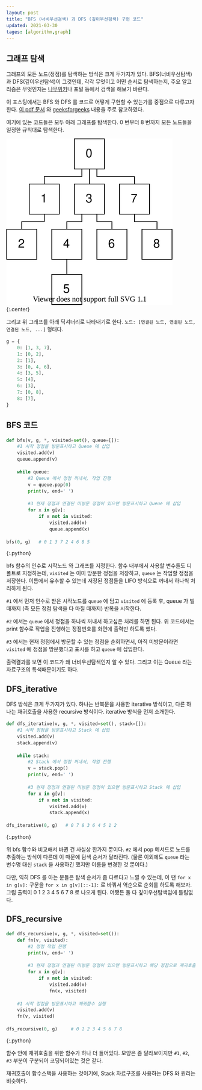 ```yaml
---
layout: post
title: "BFS (너비우선검색) 과 DFS (깊이우선검색) 구현 코드"
updated: 2021-03-30
tages: [algorithm,graph]
---
```


## 그래프 탐색

그래프의 모든 노드(정점)를 탐색하는 방식은 크게 두가지가 있다. BFS(너비우선탐색)과 DFS(깊이우선탐색)이 그것인데, 각각 무엇이고 어떤 순서로 탐색하는지, 주요 알고리즘은 무엇인지는 [나무위키](https://namu.wiki/w/%EB%84%93%EC%9D%B4%20%EC%9A%B0%EC%84%A0%20%ED%83%90%EC%83%89)나 포털 등에서 검색을 해보기 바란다.

이 포스팅에서는 BFS 와 DFS 를 코드로 어떻게 구현할 수 있는가를 중점으로 다루고자 한다. [이 pdf 문서](http://web.cs.unlv.edu/larmore/Courses/CSC477/bfsDfs.pdf) 와 [geeksforgeeks](https://www.geeksforgeeks.org/graph-data-structure-and-algorithms/) 내용을 주로 참고하였다.

여기에 있는 코드들은 모두 아래 그래프를 탐색한다. 0 번부터 8 번까지 모든 노드들을 일정한 규칙대로 탐색한다.

![그래프](/img/algorithm/algorithm-3001-01-01-00.svg)
{:.center}

그리고 위 그래프를 아래 딕셔너리로 나타내기로 한다. `노드: [연결된 노드, 연결된 노드, 연결된 노드, ...]` 형태다.

```python
g = {
    0: [1, 3, 7],
    1: [0, 2],
    2: [1],
    3: [0, 4, 6],
    4: [3, 5],
    5: [4],
    6: [3],
    7: [0, 8],
    8: [7],
}
```

## BFS 코드

```python
def bfs(v, g, *, visited=set(), queue=[]):
    #1 시작 정점을 방문표시하고 Queue 에 삽입
    visited.add(v)
    queue.append(v)

    while queue:
        #2 Queue 에서 정점 꺼내서, 작업 진행
        v = queue.pop(0)
        print(v, end=' ')

        #3 현재 정점과 연결된 미방문 정점이 있으면 방문표시하고 Queue 에 삽입
        for x in g[v]:
            if x not in visited:
                visited.add(x)
                queue.append(x)

bfs(0, g)   # 0 1 3 7 2 4 6 8 5
```
{:.python}

bfs 함수의 인수로 시작노드 와 그래프를 지정한다. 함수 내부에서 사용할 변수들도 디폴트로 지정하는데, `visited` 는 이미 방문한 정점을 저장하고, `queue` 는 작업할 정점을 저장한다. 이름에서 유추할 수 있는데 저장된 정점들을 LIFO 방식으로 꺼내서 하나씩 처리하게 된다.

`#1` 에서 먼저 인수로 받은 시작노드를 `queue` 에 담고 `visited` 에 등록 후, queue 가 빌 때까지 (즉 모든 정점 탐색을 다 마칠 때까지) 반복을 시작한다.

`#2` 에서는 `queue` 에서 정점을 하나씩 꺼내서 하고싶은 처리를 하면 된다. 위 코드에서는 print 함수로 작업을 진행하는 정점번호를 화면에 출력만 하도록 했다.

`#3` 에서는 현재 정점에서 방문할 수 있는 정점을 순회하면서, 아직 미방문이라면 `visited` 에 정점을 방문했다고 표시를 하고 `queue` 에 삽입한다.

출력결과를 보면 이 코드가 왜 너비우선탐색인지 알 수 있다. 그리고 이는 Queue 라는 자료구조의 특색때문이기도 하다.

## DFS_iterative

DFS 방식은 크게 두가지가 있다. 하나는 반복문을 사용한 iterative 방식이고, 다른 하나는 재귀호출을 사용한 recursive 방식이다. iterative 방식을 먼저 소개한다.

```python
def dfs_iterative(v, g, *, visited=set(), stack=[]):
    #1 시작 정점을 방문표시하고 Stack 에 삽입
    visited.add(v)
    stack.append(v)

    while stack:
        #2 Stack 에서 정점 꺼내서, 작업 진행
        v = stack.pop()
        print(v, end=' ')

        #3 현재 정점과 연결된 미방문 정점이 있으면 방문표시하고 Stack 에 삽입
        for x in g[v]:
            if x not in visited:
                visited.add(x)
                stack.append(x)

dfs_iterative(0, g)   # 0 7 8 3 6 4 5 1 2
```
{:.python}

위 bfs 함수와 비교해서 바뀐 건 사실상 한가지 뿐이다. `#2` 에서 pop 메서드로 노드를 추출하는 방식이 다른데 이 때문에 탐색 순서가 달라진다. (물론 이외에도 `queue` 라는 변수명 대신 `stack` 을 사용하긴 했지만 이름을 변경한 것 뿐이다.)

다만, 익히 DFS 를 아는 분들은 탐색 순서가 좀 다르다고 느낄 수 있는데, 이 땐 `for x in g[v]:` 구문을 `for x in g[v][::-1]:` 로 바꿔서 역순으로 순회를 하도록 해보자. 그럼 출력이 0 1 2 3 4 5 6 7 8 로 나오게 된다. 어쨌든 둘 다 깊이우선탐색임에 틀림없다.

## DFS_recursive

```python
def dfs_recursive(v, g, *, visited=set()):
    def fn(v, visited):
        #2 정점 작업 진행
        print(v, end=' ')
        
        #3 현재 정점과 연결된 미방문 정점이 있으면 방문표시하고 해당 정점으로 재귀호출
        for x in g[v]:
            if x not in visited:
                visited.add(x)
                fn(x, visited)

    #1 시작 정점을 방문표시하고 재귀함수 실행
    visited.add(v)
    fn(v, visited)

dfs_recursive(0, g)     # 0 1 2 3 4 5 6 7 8
```
{:.python}

함수 안에 재귀호출을 위한 함수가 하나 더 들어있다. 모양은 좀 달라보이지만 `#1`, `#2`, `#3` 부분이 구분되어 코딩되어있는 것은 같다.

재귀호출이 함수스택을 사용하는 것이기에, Stack 자료구조를 사용하는 DFS 와 원리는 비슷하다.